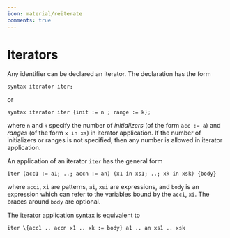 ```yaml
---
icon: material/reiterate
comments: true
---
```


# Iterators

Any identifier can be declared an iterator. The declaration has the form

```juvix
syntax iterator iter;
```

or

```juvix
syntax iterator iter {init := n ; range := k};
```

where `n` and `k` specify the number of _initializers_ (of the form `acc := a`) and _ranges_ (of the form `x in xs`) in iterator application. If the number of initializers or ranges is not specified, then any number is allowed in iterator application.

An application of an iterator `iter` has the general form

```juvix
iter (acc1 := a1; ..; accn := an) (x1 in xs1; ..; xk in xsk) {body}
```

where `acci`, `xi` are patterns, `ai`, `xsi` are expressions, and `body` is an expression which can refer to the variables bound by the `acci`, `xi`. The braces around `body` are optional.

The iterator application syntax is equivalent to

```juvix
iter \{acc1 .. accn x1 .. xk := body} a1 .. an xs1 .. xsk
```
